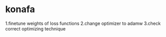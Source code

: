 # konafa
1.finetune weights of loss functions
2.change optimizer to adamw
3.check correct optimizing technique
